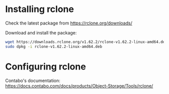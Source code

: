 # Installing rclone

Check the latest package from https://rclone.org/downloads/

Download and install the package:
```bash
wget https://downloads.rclone.org/v1.62.2/rclone-v1.62.2-linux-amd64.deb
sudo dpkg -i rclone-v1.62.2-linux-amd64.deb
```

# Configuring rclone

Contabo's documentation:
https://docs.contabo.com/docs/products/Object-Storage/Tools/rclone/

